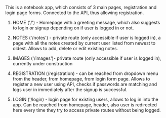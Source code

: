 This is a notebook app, which consists of 3 main pages, registration and login page forms.
Connected to the API, thus allowing registration.

1. HOME ('/') - Homepage with a greeting message, which also suggests to login or signup depending on if user is logged in or not.

2. NOTES ('/notes') - private route (only accessible if user is logged in), a page with all the notes created by current user listed from newest to oldest. Allows to add, delete or edit existing notes.

3. IMAGES ('/images')- private route (only accessible if user is logged in), currently under construction

4. REGISTRATION (/registration) - can be reached from dropdown menu from the header, from homepage, from login form page. Allows to register a new user using API, checks if passwords are matching and logs user in immediately after the signup is successful.

5. LOGIN ('/login) - login page for existing users, allows to log in into the app. Can be reached from homepage, header, also user is redirected here every time they try to access private routes without being logged.
